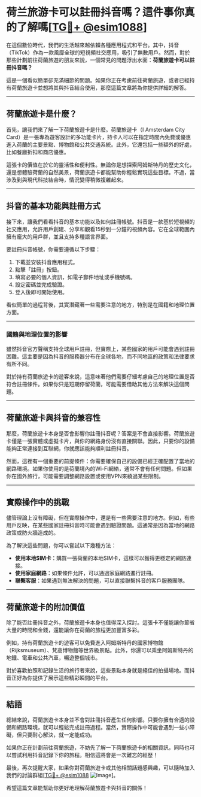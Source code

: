 # 荷兰旅游卡可以註冊抖音嗎？這件事你真的了解嗎[[TG💪+ @esim1088](https://t.me/s/esim1088)]

在這個數位時代，我們的生活越來越依賴各種應用程式和平台。其中，抖音（TikTok）作為一款風靡全球的短視頻社交應用，吸引了無數用戶。然而，對於那些計劃前往荷蘭旅遊的朋友來說，一個常見的問題浮出水面：**荷蘭旅遊卡可以註冊抖音嗎？**

這是一個看似簡單卻充滿細節的問題。如果你正在考慮前往荷蘭旅遊，或者已經持有荷蘭旅遊卡並想將其與抖音結合使用，那麼這篇文章將為你提供詳細的解答。

---

## 荷蘭旅遊卡是什麼？

首先，讓我們來了解一下荷蘭旅遊卡是什麼。荷蘭旅遊卡（I Amsterdam City Card）是一張專為遊客設計的多功能卡片，持卡人可以在指定時間內免費或優惠進入荷蘭的主要景點、博物館和公共交通系統。此外，它還包括一些額外的好處，比如餐廳折扣和商店優惠。

這張卡的價值在於它的靈活性和便利性。無論你是想探索阿姆斯特丹的歷史文化，還是想體驗荷蘭的自然美景，荷蘭旅遊卡都能幫助你輕鬆實現這些目標。不過，當涉及到與現代科技結合時，情況變得稍微複雜起來。

---

## 抖音的基本功能與註冊方式

接下來，讓我們看看抖音的基本功能以及如何註冊帳號。抖音是一款基於短視頻的社交應用，允許用戶創建、分享和觀看15秒到一分鐘的視頻內容。它在全球範圍內擁有龐大的用戶群，並且支持多種語言界面。

要註冊抖音帳號，你需要遵循以下步驟：

1. 下載並安裝抖音應用程式。
2. 點擊「註冊」按鈕。
3. 填寫必要的個人資訊，如電子郵件地址或手機號碼。
4. 設定密碼並完成驗證。
5. 登入後即可開始使用。

看似簡單的過程背後，其實潛藏著一些需要注意的地方，特別是在國籍和地理位置方面。

---

### 國籍與地理位置的影響

雖然抖音官方聲稱支持全球用戶註冊，但實際上，某些國家的用戶可能會遇到註冊困難。這主要是因為抖音的服務器分布在全球各地，而不同地區的政策和法律要求有所不同。

對於持有荷蘭旅遊卡的遊客來說，這意味著他們需要仔細考慮自己的地理位置是否符合註冊條件。如果你只是短期停留荷蘭，可能需要借助其他方法來解決這個問題。

---

## 荷蘭旅遊卡與抖音的兼容性

那麼，荷蘭旅遊卡本身是否會影響你註冊抖音呢？答案是不會直接影響。荷蘭旅遊卡僅是一張實體或虛擬卡片，與你的網路身份沒有直接關聯。因此，只要你的設備能夠正常連接到互聯網，你就應該能夠順利註冊抖音。

然而，這裡有一個重要的前提條件：你需要確保自己的設備已經正確配置了當地的網路環境。如果你使用的是荷蘭境內的Wi-Fi網絡，通常不會有任何問題。但如果你在國外旅行，可能需要調整網路設置或使用VPN來繞過某些限制。

---

## 實際操作中的挑戰

儘管理論上沒有障礙，但在實際操作中，還是有一些需要注意的地方。例如，有些用戶反映，在某些國家註冊抖音時可能會遇到驗證問題。這通常是因為當地的網路政策或防火牆造成的。

為了解決這些問題，你可以嘗試以下幾種方法：

- **使用本地SIM卡**：購買一張荷蘭的本地SIM卡，這樣可以獲得更穩定的網路連接。
- **使用家庭網路**：如果條件允許，可以通過家庭網路進行註冊。
- **聯繫客服**：如果遇到無法解決的問題，可以直接聯繫抖音的客戶服務團隊。

---

## 荷蘭旅遊卡的附加價值

除了能否註冊抖音之外，荷蘭旅遊卡本身也值得深入探討。這張卡不僅能讓你節省大量的時間和金錢，還能讓你在荷蘭的旅程更加豐富多彩。

例如，持有荷蘭旅遊卡的遊客可以免費進入阿姆斯特丹的國家博物館（Rijksmuseum）、梵高博物館等世界級景點。此外，你還可以乘坐阿姆斯特丹的地鐵、電車和公共汽車，暢遊整個城市。

對於喜歡拍照和記錄生活的旅行者來說，這些景點本身就是絕佳的拍攝場地。而抖音正好為你提供了展示這些精彩瞬間的平台。

---

## 結語

總結來說，荷蘭旅遊卡本身並不會對註冊抖音產生任何影響。只要你擁有合適的設備和網路環境，就可以輕鬆完成註冊過程。當然，實際操作中可能會遇到一些小障礙，但只要耐心解決，就一定能成功。

如果你正在計劃前往荷蘭旅遊，不妨先了解一下荷蘭旅遊卡的相關資訊，同時也可以嘗試利用抖音記錄下你的旅程。相信這將會是一次難忘的經歷！

最後，再次提醒大家，如果你對荷蘭旅遊卡或其他相關話題感興趣，可以隨時加入我們的討論群組[[TG💪+ @esim1088](https://t.me/s/esim1088) ![Image](https://i.postimg.cc/4NQfJmqS/Snipaste-2025-05-13-00-14-12.png)]。

希望這篇文章能幫助你更好地理解荷蘭旅遊卡與抖音的關係！